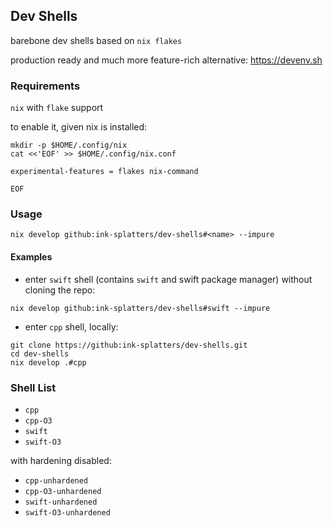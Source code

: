 ## Dev Shells

barebone dev shells based on `nix flakes`

production ready and much more feature-rich alternative: https://devenv.sh

### Requirements

`nix` with `flake` support

to enable it, given nix is installed:

```shell
mkdir -p $HOME/.config/nix
cat <<'EOF' >> $HOME/.config/nix.conf

experimental-features = flakes nix-command

EOF
```

### Usage

```shell
nix develop github:ink-splatters/dev-shells#<name> --impure
```

#### Examples

- enter `swift` shell (contains `swift` and swift package manager) without cloning the repo:

```shell
nix develop github:ink-splatters/dev-shells#swift --impure
```

- enter `cpp` shell, locally:

```shell
git clone https://github:ink-splatters/dev-shells.git
cd dev-shells
nix develop .#cpp
```

### Shell List

- `cpp`
- `cpp-O3`
- `swift`
- `swift-O3`

with hardening disabled:

- `cpp-unhardened`
- `cpp-O3-unhardened`
- `swift-unhardened`
- `swift-O3-unhardened`


